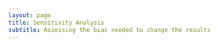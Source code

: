 ```yaml
---
layout: page
title: Sensitivity Analysis
subtitle: Assessing the bias needed to change the results
---
```


